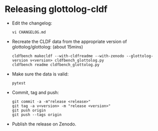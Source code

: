 # Releasing glottolog-cldf

- Edit the changelog:
  ```shell
  vi CHANGELOG.md
  ```
- Recreate the CLDF data from the appropriate version of glottolog/glottolog: (about 15mins)
  ```shell
  cldfbench makecldf --with-cldfreadme --with-zenodo --glottolog-version v<version> cldfbench_glottolog.py
  cldfbench readme cldfbench_glottolog.py
  ```
- Make sure the data is valid:
  ```shell
  pytest
  ```
- Commit, tag and push:
  ```shell
  git commit -a -m"release <release>"
  git tag -a v<version> -m "release <version>"
  git push origin
  git push --tags origin
  ```
- Publish the release on Zenodo.
